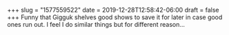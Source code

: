 +++
slug = "1577559522"
date = 2019-12-28T12:58:42-06:00
draft = false
+++
Funny that Gigguk shelves good shows to save it for later in case good ones run out. I feel I do similar things but for different reason...